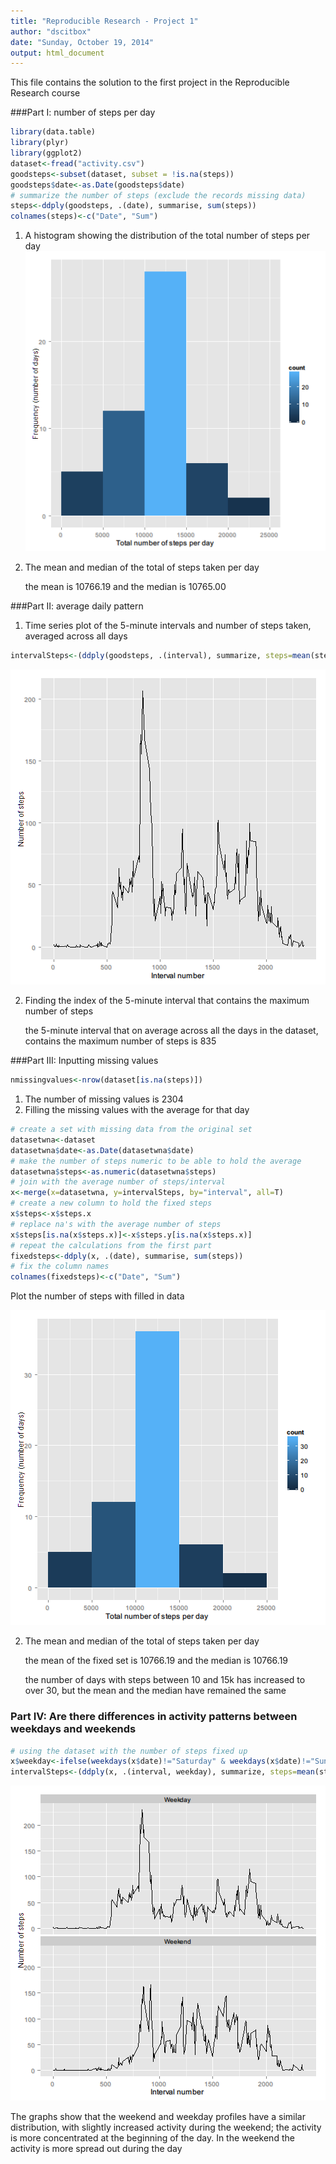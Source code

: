 ```yaml
---
title: "Reproducible Research - Project 1"
author: "dscitbox"
date: "Sunday, October 19, 2014"
output: html_document
---
```

This file contains the solution to the first project in the Reproducible Research course

###Part I: number of steps per day

```r
library(data.table)
library(plyr)
library(ggplot2)
dataset<-fread("activity.csv")
goodsteps<-subset(dataset, subset = !is.na(steps))
goodsteps$date<-as.Date(goodsteps$date)
# summarize the number of steps (exclude the records missing data)
steps<-ddply(goodsteps, .(date), summarise, sum(steps))
colnames(steps)<-c("Date", "Sum")
```

1. A histogram showing the distribution of the total number of steps per day
![plot of chunk unnamed-chunk-1](figure/unnamed-chunk-1-1.png) 
2. The mean and median of the total of steps taken per day

      the mean is 10766.19 and the median is 10765.00

###Part II: average daily pattern

1. Time series plot of the 5-minute intervals and number of steps taken, averaged across all days

```r
intervalSteps<-(ddply(goodsteps, .(interval), summarize, steps=mean(steps)))
```
![plot of chunk unnamed-chunk-3](figure/unnamed-chunk-3-1.png) 

2. Finding the index of the 5-minute interval that contains the maximum number of steps

      the 5-minute interval that on average across all the days in the dataset, contains the maximum number of steps is 835
      
###Part III: Inputting missing values

```r
nmissingvalues<-nrow(dataset[is.na(steps)])
```
1. The number of missing values is 2304
2. Filling the missing values with the average for that day

```r
# create a set with missing data from the original set
datasetwna<-dataset       
datasetwna$date<-as.Date(datasetwna$date)
# make the number of steps numeric to be able to hold the average
datasetwna$steps<-as.numeric(datasetwna$steps)
# join with the average number of steps/interval
x<-merge(x=datasetwna, y=intervalSteps, by="interval", all=T)
# create a new column to hold the fixed steps
x$steps<-x$steps.x
# replace na's with the average number of steps
x$steps[is.na(x$steps.x)]<-x$steps.y[is.na(x$steps.x)]
# repeat the calculations from the first part
fixedsteps<-ddply(x, .(date), summarise, sum(steps))
# fix the column names
colnames(fixedsteps)<-c("Date", "Sum")
```

Plot the number of steps with filled in data

![plot of chunk unnamed-chunk-4](figure/unnamed-chunk-4-1.png) 

2. The mean and median of the total of steps taken per day

      the mean of the fixed set is 10766.19 and the median is 10766.19
      
      the number of days with steps between 10 and 15k has increased to over 30, but the mean and the median have remained the same

### Part IV: Are there differences in activity patterns between weekdays and weekends

```r
# using the dataset with the number of steps fixed up
x$weekday<-ifelse(weekdays(x$date)!="Saturday" & weekdays(x$date)!="Sunday", "Weekday", "Weekend")
intervalSteps<-(ddply(x, .(interval, weekday), summarize, steps=mean(steps)))
```

![plot of chunk unnamed-chunk-7](figure/unnamed-chunk-7-1.png) 

The graphs show that the weekend and weekday profiles have a similar distribution, with slightly increased activity during the weekend; the activity is more concentrated at the beginning of the day. In the weekend the activity is more spread out during the day 
